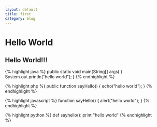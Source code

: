 ```yaml
---
layout: default
title: first
category: blog
---
```



Hello World
===============

Hello World!!!
----------------


{% highlight java %}
public static void main(String[] args) {
  System.out.println("hello world");
}
{% endhighlight %}



{% highlight php %}
public function sayHello() { 
  echo("hello world");
}
{% endhighlight %}

{% highlight javascript %}
function sayHello() { 
  alert("hello world");
}
{% endhighlight %}

{% highlight python %}
def sayhello():
  print "hello world"
{% endhighlight %}
